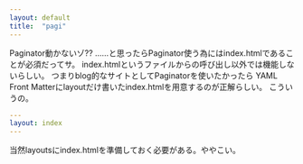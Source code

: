 ```yaml
---
layout: default
title:  "pagi"
---
```

Paginator動かないゾ??
……と思ったらPaginator使う為にはindex.htmlであることが必須だってサ。
index.htmlというファイルからの呼び出し以外では機能しないらしい。
つまりblog的なサイトとしてPaginatorを使いたかったら
YAML Front Matterにlayoutだけ書いたindex.htmlを用意するのが正解らしい。
こういうの。
~~~yaml
---
layout: index
---
~~~
当然layoutsにindex.htmlを準備しておく必要がある。ややこい。
